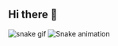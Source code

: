 ## Hi there 👋


<!--
**sainudheenp/sainudheenp** is a ✨ _special_ ✨ repository because its `README.md` (this file) appears on your GitHub profile.

Here are some ideas to get you started:

- 🔭 I’m currently working on ...
- 🌱 I’m currently learning ...
- 👯 I’m looking to collaborate on ...
- 🤔 I’m looking for help with ...
- 💬 Ask me about ...
- 📫 How to reach me: ...
- 😄 Pronouns: ...
- ⚡ Fun fact: ...
-->
![snake gif](https://github.com/sainudheenp/sainudheenp/blob/output/github-contribution-grid-snake.gif)
<img src="https://raw.githubusercontent.com/sainudheenp/sainudheenpn
/output/snake.svg" alt="Snake animation" />
